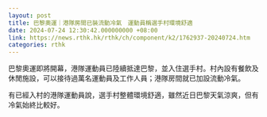 ```yaml
---
layout: post
title: 巴黎奧運｜港隊房間已裝流動冷氣　運動員稱選手村環境舒適
date: 2024-07-24 12:30:42.000000000 +08:00
link: https://news.rthk.hk/rthk/ch/component/k2/1762937-20240724.htm
categories: rthk
---
```


巴黎奧運即將開幕，港隊運動員已陸續抵達巴黎，並入住選手村。村內設有餐飲及休閒施設，可以接待過萬名運動員及工作人員；港隊房間就已加設流動冷氣。

有已經入村的港隊運動員說，選手村整體環境舒適，雖然近日巴黎天氣涼爽，但有冷氣始終比較好。
